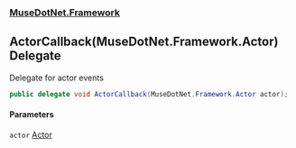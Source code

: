 ### [MuseDotNet.Framework](./MuseDotNet-Framework.md 'MuseDotNet.Framework')
## ActorCallback(MuseDotNet.Framework.Actor) Delegate
Delegate for actor events  
```csharp
public delegate void ActorCallback(MuseDotNet.Framework.Actor actor);
```
#### Parameters
<a name='MuseDotNet-Framework-ActorCallback(MuseDotNet-Framework-Actor)-actor'></a>
`actor` [Actor](./Actor.md 'MuseDotNet.Framework.Actor')  
  
